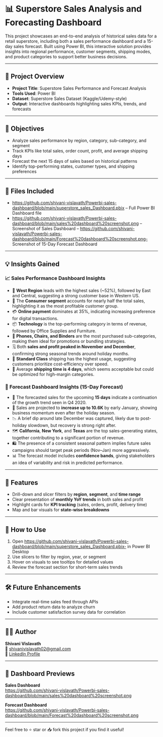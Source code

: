 # 📊 Superstore Sales Analysis and Forecasting Dashboard

This project showcases an end-to-end analysis of historical sales data for a retail superstore, including both a sales performance dashboard and a 15-day sales forecast. Built using Power BI, this interactive solution provides insights into regional performance, customer segments, shipping modes, and product categories to support better business decisions.

---

## 📌 Project Overview
- **Project Title**: Superstore Sales Performance and Forecast Analysis
- **Tools Used**: Power BI
- **Dataset**: Superstore Sales Dataset (Kaggle/Udemy-style)
- **Output**: Interactive dashboards highlighting sales KPIs, trends, and forecasts

---

## 🎯 Objectives
- Analyze sales performance by region, category, sub-category, and segment
- Track KPIs like total sales, order count, profit, and average shipping days
- Forecast the next 15 days of sales based on historical patterns
- Identify top-performing states, customer types, and shipping preferences

---

## 📁 Files Included
- https://github.com/shivani-vislavath/Powerbi-sales-dashboard/blob/main/superstore_sales_Dashboard.pbix – Full Power BI Dashboard file
- https://github.com/shivani-vislavath/Powerbi-sales-dashboard/blob/main/sales%20dashboard%20screenshot.png – Screenshot of Sales Dashboard
 – https://github.com/shivani-vislavath/Powerbi-sales-dashboard/blob/main/Forecast%20dashboard%20screenshot.png- Screenshot of 15-Day Forecast Dashboard

---

## 💡 Insights Gained

### 📈 Sales Performance Dashboard Insights
- 🧭 **West Region** leads with the highest sales (~52%), followed by East and Central, suggesting a strong customer base in Western US.
- 👥 The **Consumer segment** accounts for nearly half the total sales, highlighting it as the most profitable customer group.
- 💳 **Online payment** dominates at 35%, indicating increasing preference for digital transactions.
- 📦 **Technology** is the top-performing category in terms of revenue, followed by Office Supplies and Furniture.
- 📍 **Phones, Chairs, and Binders** are the most purchased sub-categories, making them ideal for promotions or bundling strategies.
- 🗓️ Both **sales and profit peaked in November and December**, confirming strong seasonal trends around holiday months.
- 🚛 **Standard Class** shipping has the highest usage, suggesting customers prioritize cost-efficiency over speed.
- 📌 Average **shipping time is 4 days**, which seems acceptable but could be optimized for high-margin categories.

### 🔮 Forecast Dashboard Insights (15-Day Forecast)
- 🔄 The forecasted sales for the upcoming **15 days** indicate a continuation of the growth trend seen in Q4 2020.
- 🔺 Sales are projected to **increase up to 10.6K** by early January, showing business momentum even after the holiday season.
- 📉 A brief dip around late December was captured, likely due to post-holiday slowdown, but recovery is strong right after.
- 🗺️ **California**, **New York**, and **Texas** are the top sales-generating states, together contributing to a significant portion of revenue.
- 🛍️ The presence of a consistent seasonal pattern implies future sales campaigns should target peak periods (Nov–Jan) more aggressively.
- 📊 The forecast model includes **confidence bands**, giving stakeholders an idea of variability and risk in predicted performance.

---

## 🔧 Features
- Drill-down and slicer filters by **region**, **segment**, and **time range**
- Clear presentation of **monthly YoY trends** in both sales and profit
- Highlight cards for **KPI tracking** (sales, orders, profit, delivery time)
- Map and bar visuals for **state-wise breakdowns**

---

## 🚀 How to Use
1. Open https://github.com/shivani-vislavath/Powerbi-sales-dashboard/blob/main/superstore_sales_Dashboard.pbix- in Power BI Desktop
2. Use slicers to filter by region, year, or segment
3. Hover on visuals to see tooltips for detailed values
4. Review the forecast section for short-term sales trends

---

## 🛠️ Future Enhancements
- Integrate real-time sales feed through APIs
- Add product return data to analyze churn
- Include customer satisfaction survey data for correlation

---

## 👩‍💻 Author
**Shivani Vislavath**  
📧 [shivanivislavath02@gmail.com](mailto:shivanivislavath02@gmail.com)  
🔗 [LinkedIn Profile](https://www.linkedin.com/in/shivani-vislavath-680102286)

---

## 📸 Dashboard Previews

**Sales Dashboard**  
https://github.com/shivani-vislavath/Powerbi-sales-dashboard/blob/main/sales%20dashboard%20screenshot.png

**Forecast Dashboard**  
https://github.com/shivani-vislavath/Powerbi-sales-dashboard/blob/main/Forecast%20dashboard%20screenshot.png


---

Feel free to ⭐ star or 📥 fork this project if you find it useful!
